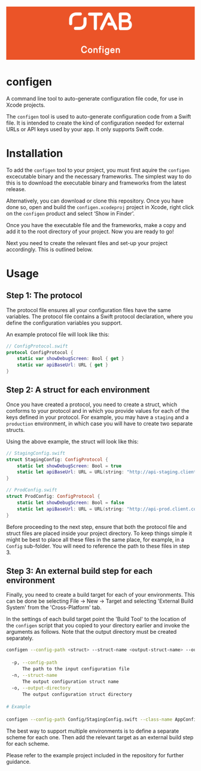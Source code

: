 ![The App Business](Assets/logo.png)

# configen

A command line tool to auto-generate configuration file code, for use in Xcode projects.

The `configen` tool is used to auto-generate configuration code from a Swift file. It is intended to
create the kind of configuration needed for external URLs or API keys used by your app. It only supports Swift code.

# Installation

To add the `configen` tool to your project, you must first aquire the `configen` excecutable binary and the necessary frameworks. The simplest way to do this is to download the executable binary and frameworks from the latest release.

Alternatively, you can download or clone this repository. Once you have done so, open and build the `configen.xcodeproj` project in Xcode, right click on the `configen` product and select ‘Show in Finder’.

Once you have the executable file and the frameworks, make a copy and add it to the root directory of your project. Now you are ready to go! 

Next you need to create the relevant files and set-up your project accordingly. This is outlined below.

# Usage

## Step 1: The protocol

The protocol file ensures all your configuration files have the same variables. The protocol file contains a Swift protocol declaration, where you define the configuration variables you support.

An example protocol file will look like this:

```swift
// ConfigProtocol.swift
protocol ConfigProtocol {
    static var showDebugScreen: Bool { get }
    static var apiBaseUrl: URL { get }
}
```

## Step 2: A struct for each environment

Once you have created a protocol, you need to create a struct, which conforms to your protocol and in which you provide values for each of the keys defined in your protocol. For example, you may have a `staging` and a `production` environment, in which case you will have to create two separate structs.

Using the above example, the struct will look like this: 

```swift
// StagingConfig.swift
struct StagingConfig: ConfigProtocol {
	static let showDebugScreen: Bool = true
	static let apiBaseUrl: URL = URL(string: "http://api-staging.client.com/v1")!
}
```

```swift
// ProdConfig.swift
struct ProdConfig: ConfigProtocol {
	static let showDebugScreen: Bool = false
	static let apiBaseUrl: URL = URL(string: "http://api-prod.client.com/v1")!
}
```

Before proceeding to the next step, ensure that both the protocol file and struct files are placed inside your project directory. To keep things simple it might be best to place all these files in the same place, for example, in a `Config` sub-folder. You will need to reference the path to these files in step 3. 

## Step 3: An external build step for each environment

Finally, you need to create a build target for each of your environments. This can be done be selecting File -> New -> Target and selecting 'External Build System' from the 'Cross-Platform' tab.

In the settings of each build target point the 'Build Tool' to the location of the `configen` script that you copied to your directory earlier and invoke the arguments as follows. Note that the output directory must be created separately.

```sh
configen --config-path <struct> --struct-name <output-struct-name> --output-directory <output-directory>

  -p, --config-path
      The path to the input configuration file
  -n, --struct-name
      The output configuration struct name
  -o, --output-directory
      The output configuration struct directory

# Example

configen --config-path Config/StagingConfig.swift --class-name AppConfig --output-directory Config

```

The best way to support multiple environments is to define a separate scheme for each one. Then add the relevant target as an external build step for each scheme.

Please refer to the example project included in the repository for further guidance.